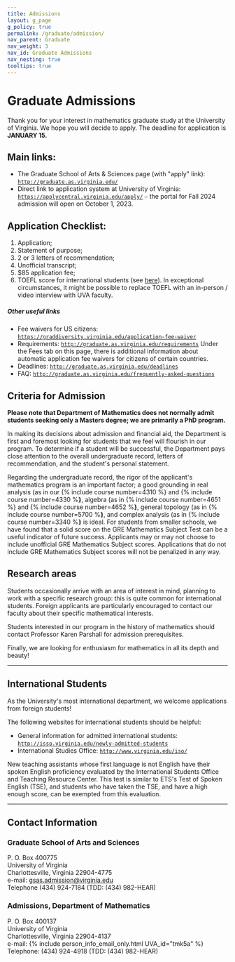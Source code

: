 ```yaml
---
title: Admissions
layout: g_page
g_policy: true
permalink: /graduate/admission/
nav_parent: Graduate
nav_weight: 3
nav_id: Graduate Admissions
nav_nesting: true
tooltips: true
---
```


<h1 class="mb-3">Graduate Admissions</h1>

 Thank you for your interest in mathematics graduate study at the University of Virginia. We hope you will decide to apply. The deadline for application is <strong>JANUARY 15.</strong>
 
## Main links:

- The Graduate School of Arts & Sciences page (with "apply" link): [`http://graduate.as.virginia.edu/`](http://graduate.as.virginia.edu/)
- Direct link to application system at University of Virginia: [`https://applycentral.virginia.edu/apply/`](https://applycentral.virginia.edu/apply/) <code>&#8212;</code> the portal for Fall 2024 admission will open on October 1, 2023.

## Application Checklist:
1. Application;
2. Statement of purpose;
3. 2 or 3 letters of recommendation;
4. Unofficial transcript;
5. $85 application fee; 
6. TOEFL score for international students (see <a href="http://graduate.as.virginia.edu/requirements">here</a>). In exceptional circumstances, it might be possible to replace TOEFL with an in-person / video interview with UVA faculty.

##### Other useful links

- Fee waivers for US citizens: [`https://graddiversity.virginia.edu/application-fee-waiver`](https://graddiversity.virginia.edu/application-fee-waiver)
- Requirements: [`http://graduate.as.virginia.edu/requirements`](http://graduate.as.virginia.edu/requirements)
 	Under the Fees tab on this page, there is additional information about automatic application fee waivers for citizens of certain countries.
- Deadlines: [`http://graduate.as.virginia.edu/deadlines`](http://graduate.as.virginia.edu/deadlines)
- FAQ: [`http://graduate.as.virginia.edu/frequently-asked-questions`](http://graduate.as.virginia.edu/frequently-asked-questions)

## Criteria for Admission

<strong>Please note that Department of Mathematics does not normally admit students seeking only a Masters degree; we are primarily a PhD program.</strong>

In making its decisions about admission and financial aid, the Department is first and foremost looking for students that we feel will flourish in our program. To determine if a student will be successful, the Department pays close attention to the overall undergraduate record, letters of recommendation, and the student&#39;s personal statement.

Regarding the undergraduate record, the rigor of the applicant&#39;s mathematics program is an important factor; a good grounding in real analysis (as in our {% include course number=4310 %} and {% include course number=4330 %}<span style="margin-left: -4px;"></span>), algebra (as in {% include course number=4651 %} and {% include course number=4652 %}<span style="margin-left: -4px;"></span>), general topology (as in {% include course number=5700 %}<span style="margin-left: -4px;"></span>), and complex analysis (as in {% include course number=3340 %}<span style="margin-left: -4px;"></span>) is ideal. For students from smaller schools, we have found that a solid score on the GRE Mathematics Subject Test can be a useful indicator of future success. Applicants may or may not choose to include unofficial GRE Mathematics Subject scores. Applications that do not include GRE Mathematics Subject scores will not be penalized in any way.

## Research areas

Students occasionally arrive with an area of interest in mind, planning to work with a specific research group: this is quite common for international students. Foreign applicants are particularly encouraged to contact our faculty about their specific mathematical interests.

Students interested in our program in the history of mathematics should contact Professor Karen Parshall for admission prerequisites.

Finally, we are looking for enthusiasm for mathematics in all its depth and beauty!

---

## International Students

As the University&#39;s most international department, we welcome applications from foreign students!

The following websites for international students should be helpful:

- General information for admitted international students:
	[`http://issp.virginia.edu/newly-admitted-students`](http://issp.virginia.edu/newly-admitted-students)
- International Studies Office:
	[`http://www.virginia.edu/iso/`](http://www.virginia.edu/iso/)

New teaching assistants whose first language is not English have their spoken English proficiency evaluated by the International Students Office and Teaching Resource Center. This test is similar to ETS&#39;s Test of Spoken English (TSE), and students who have taken the TSE, and have a high enough score, can be exempted from this evaluation.

---

## Contact Information

### Graduate School of Arts and Sciences
P. O. Box 400775<br>
University of Virginia<br>
Charlottesville, Virginia 22904-4775<br>
e-mail: <a href="mailto:gsas.admission@virginia.edu">gsas.admission@virginia.edu</a><br>
Telephone (434) 924-7184 (TDD: (434) 982-HEAR)

### Admissions, Department of Mathematics
P. O. Box 400137<br>
University of Virginia<br>
Charlottesville, Virginia 22904-4137<br>
e-mail: {% include person_info_email_only.html UVA_id="tmk5a" %}<br>
Telephone: (434) 924-4918 (TDD: (434) 982-HEAR)

